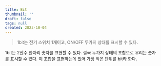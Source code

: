```yaml
---
title: Bit
thumbnail: ''
draft: false
tags: null
created: 2023-10-04
---
```



 > 
 > 1bit는 전기 스위치 1개이고, ON/OFF 두가지 상태를 표시할 수 있다.

1bit는 2진수 한자리 숫자를 표현할 수 있다.
결국 두가지 상태의 조합으로 우리는 숫자를 표시할 수 있다. 이 조합을 표현하는데 있어 가장 작은 단위를 bit라 한다.
